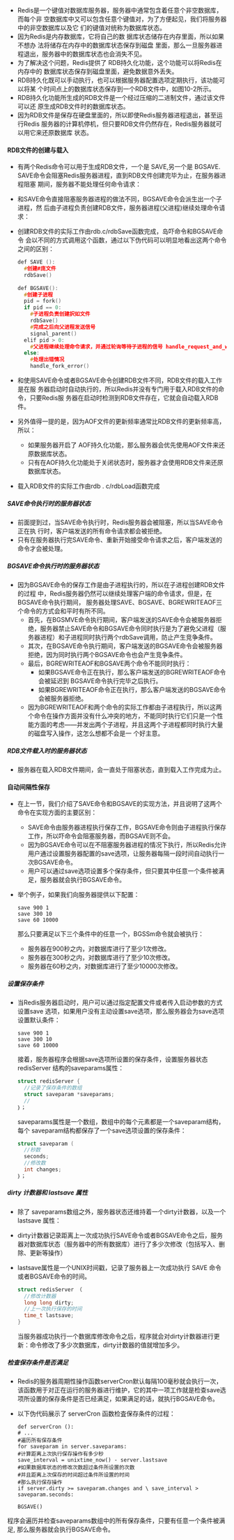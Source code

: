 * Redis是一个键值对数据库服务器，服务器中通常包含着任意个非空数据库，而每个非 空数据库中又可以包含任意个键值对，为了方便起见，我们将服务器中的非空数据库以及它 们的键值对统称为数据库状态。
* 因为Redis是内存数据库，它将自己的数 据库状态储存在内存里面，所以如果不想办 法将储存在内存中的数据库状态保存到磁盘 里面，那么一旦服务器进程退出，服务器中的数据库状态也会消失不见。
* 为了解决这个问题，Redis提供了 RDB持久化功能，这个功能可以将Redis在内存中的 数据库状态保存到磁盘里面，避免数据意外丢失。
* RDB持久化既可以手动执行，也可以根据服务器配置选项定期执行，该功能可以将某 个时间点上的数据库状态保存到一个RDB文件中，如图10-2所示。
* RDB持久化功能所生成的RDB文件是一个经过压缩的二进制文件，通过该文件可以还 原生成RDB文件时的数据库状态。
* 因为RDB文件是保存在硬盘里面的，所以即使Redis服务器进程退出，甚至运行Redis 服务器的计算机停机，但只要RDB文件仍然存在，Redis服务器就可以用它来还原数据库 状态。

#### RDB文件的创建与载入

* 有两个Redis命令可以用于生成RDB文件，一个是 SAVE,另一个是 BGSAVE. SAVE命令会阻塞Redis服务器进程，直到RDB文件创建完毕为止，在服务器进程阻塞 期间，服务器不能处理任何命令请求：

* 和SAVE命令直接阻塞服务器进程的做法不同，BGSAVE命令会派生出一个子进程，然 后由子进程负责创建RDB文件，服务器进程(父进程)继续处理命令请求：

* 创建RDB文件的实际工作由rdb.c/rdbSave函数完成，岛吓命令和BGSAVE命令 会以不同的方式调用这个函数，通过以下伪代码可以明显地看出这两个命令之间的区别：

  ```c
  def SAVE ():
    #创建#庞文件
    rdbSave()
      
  def BGSAVE():
    #创建子进程
    pid = fork()
    if pid == 0:
      #子进程负责创建択如文件
      rdbSave()
      #完成之后向父进程发送信号
      signal_parent()
    elif pid > 0:
      #父进程继续处理命令请求，并通过轮询等待子进程的信号 handle_request_and_wait_signal()
  	else:
      #处理出错情况
      handle_fork_error()
  ```

* 和使用SAVE命令或者BGSAVE命令创建RDB文件不同，RDB文件的载入工作是在服 务器启动时自动执行的，所以Redis并没有专门用于载入RDB文件的命令，只要Redis服 务器在启动时检测到RDB文件存在，它就会自动载入RDB件。
* 另外值得一提的是，因为AOF文件的更新频率通常比RDB文件的更新频率高，所以： 
  * 如果服务器开启了 AOF持久化功能，那么服务器会优先使用AOF文件来还原数据库状态。
  * 只有在AOF持久化功能处于关闭状态时，服务器才会使用RDB文件来还原数据库状态。 
* 载入RDB文件的实际工作由rdb . c/rdbLoad函数完成

#####  SAVE命令执行时的服务器状态

* 前面提到过，当SAVE命令执行时，Redis服务器会被阻塞，所以当SAVE命令正在执 行时，客户端发送的所有命令请求都会被拒绝。
* 只有在服务器执行完SAVE命令、重新开始接受命令请求之后，客户端发送的命令才会被处理。

##### BGSAVE命令执行时的服务器状态

* 因为BGSAVE命令的保存工作是由子进程执行的，所以在子进程创建RDB文件的过程 中，Redis服务器仍然可以继续处理客户端的命令请求，但是，在BGSAVE命令执行期间， 服务器处理SAVE、BGSAVE、BGREWRITEAOF三个命令的方式会和平时有所不同。
  * 首先，在BGSMVE命令执行期间，客户端发送的SAVE命令会被服务器拒绝，服务器禁止SAVE命令和BGSAVE命令同时执行是为了避免父进程（服务器进程）和子进程同时执行两个rdbSave调用，防止产生竞争条件。
  * 其次，在BGSAVE命令执行期间，客户端发送的BGSAVE命令会被服务器拒绝，因为同时执行两个BGSAVE命令也会产生竞争条件。
  * 最后，BGREWRITEAOF和BGSAVE两个命令不能同时执行：
    * 如果BGSAVE命令正在执行，那么客户端发送的BGREWRITEAOF命令会被延迟到 BGSAVE命令执行完毕之后执行。
    * 如果BGREWRITEAOF命令正在执行，那么客户端发送的BGSAVE命令会被服务器拒绝。
  * 因为BGREWRITEAOF和两个命令的实际工作都由子进程执行，所以这两个命令在操作方面并没有什么冲突的地方，不能同时执行它们只是一个性能方面的考虑——并发出两个子进程，并且这两个子进程都同时执行大量的磁盘写入操作，这怎么想都不会是一 个好主意。

##### RDB文件载入时的服务器状态

* 服务器在载入RDB文件期间，会一直处于阻塞状态，直到载入工作完成为止。

#### 自动间隔性保存

* 在上一节，我们介绍了SAVE命令和BGSAVE的实现方法，并且说明了这两个命令在实现方面的主要区别：

  * SAVE命令由服务器进程执行保存工作，BGSAVE命令则由子进程执行保存工作，所以吓命令会阻塞服务器，而BGSAVE则不会。
  * 因为BGSAVE命令可以在不阻塞服务器进程的情况下执行，所以Redis允许用户通过设置服务器配置的save选项，让服务器每隔一段时间自动执行一次BGSAVE命令。
  * 用户可以通过save选项设置多个保存条件，但只要其中任意一个条件被满足，服务器就会执行BGSAVE命令。

* 举个例子，如果我们向服务器提供以下配置：

  ```
  save 900 1
  save 300 10
  save 60 10000
  ```

  那么只要满足以下三个条件中的任意一个，BGSSm命令就会被执行：

  * 服务器在900秒之内，对数据库进行了至少1次修改。
  * 服务器在300秒之内，对数据库进行了至少10次修改。
  * 服务器在60秒之内，对数据库进行了至少10000次修改。

##### 设置保存条件

* 当Redis服务器启动时，用户可以通过指定配置文件或者传入启动参数的方式设置save 选项，如果用户没有主动设置save选项，那么服务器会为save选项设置默认条件：

  ```
  save 900 1
  save 300 10
  save 60 10000
  ```

  接着，服务器程序会根据save选项所设置的保存条件，设置服务器状态redisServer 结构的saveparams属性：

  ```c
  struct redisServer {
    //记录了保存条件的数组 
    struct saveparam *saveparams;
    //
  ｝；
  ```

  saveparams属性是一个数组，数组中的每个元素都是一个saveparam结构，每个 saveparam结构都保存了一个save选项设置的保存条件：

  ```c
  struct saveparam (
    //秒数
    seconds;
    //修改数
    int changes;
  ｝；
  ```

##### dirty 计数器和 lastsave 属性

* 除了 saveparams数组之外，服务器状态还维持着一个dirty计数器，以及一个 lastsave 属性：

* dirty计数器记录距离上一次成功执行SAVE命令或者BGSAVE命令之后，服务器对数据库状态（服务器中的所有数据库）进行了多少次修改（包括写入、删除、更新等操作）

* lastsave属性是一个UNIX时间戳，记录了服务器上一次成功执行 SAVE 命令或者BGSAVE命令的时间。

  ```c
  struct redisServer （
    //修改计数器 
    long long dirty;
    //上一次执行保存的时间 
    time_t lastsave; 
  }
  ```

  当服务器成功执行一个数据库修改命令之后，程序就会对dirty计数器进行更新：命令修改了多少次数据库，dirty计数器的值就增加多少。

##### 检查保存条件是否满足

* Redis的服务器周期性操作函数serverCron默认每隔100毫秒就会执行一次，该函数用于对正在运行的服务器进行维护，它的其中一项工作就是检查save选项所设置的保存条件是否已经满足，如果满足的话，就执行BGSAVE命令。

* 以下伪代码展示了 serverCron 函数检査保存条件的过程：

  ```
  def serverCron ():
  # ...
  #遍历所有保存条件
  for saveparam in server.saveparams:
  #计算距离上次执行保存操作有多少秒 
  save_interval = unixtime_now() - server.lastsave
  #如果数据库状态的修改次数超过条件所设置的次数
  #并且距离上次保存的时间超过条件所设置的时间
  #那么执行保存操作 
  if server.dirty >= saveparam.changes and \ save_interval > saveparam.seconds:
  
  BGSAVE()
  ```

  

程序会遍历并检查saveparams数组中的所有保存条件，只要有任意一个条件被满足, 那么服务器就会执行BGSAVE命令。